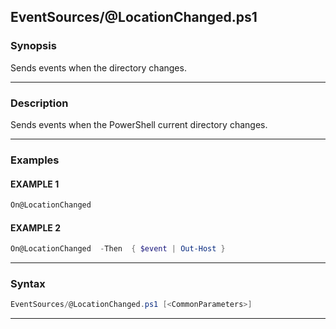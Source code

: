 
EventSources/@LocationChanged.ps1
---------------------------------
### Synopsis
Sends events when the directory changes.

---
### Description

Sends events when the PowerShell current directory changes.

---
### Examples
#### EXAMPLE 1
```PowerShell
On@LocationChanged
```

#### EXAMPLE 2
```PowerShell
On@LocationChanged  -Then  { $event | Out-Host }
```

---
### Syntax
```PowerShell
EventSources/@LocationChanged.ps1 [<CommonParameters>]
```
---



